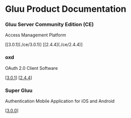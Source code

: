 # Gluu Product Documentation

### Gluu Server Community Edition (CE) 
Access Management Platform
		
<!--[[3.0.2](./ce/3.0.2)]-->  [[3.0.1](./ce/3.0.1)] 	[[2.4.4](./ce/2.4.4)]


### oxd 
OAuth 2.0 Client Software

[[3.0.1](./oxd/3.0.1)]  [[2.4.4](./oxd/2.4.4)]


### Super Gluu 
Authentication Mobile Application for iOS and Android

[[3.0.0](./supergluu/3.0.0)]
